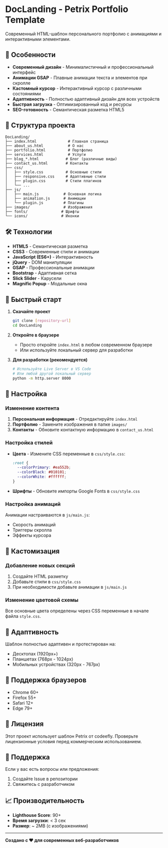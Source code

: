 # DocLanding - Petrix Portfolio Template

Современный HTML-шаблон персонального портфолио с анимациями и интерактивными элементами.

## 🚀 Особенности

- **Современный дизайн** - Минималистичный и профессиональный интерфейс
- **Анимации GSAP** - Плавные анимации текста и элементов при скролле
- **Кастомный курсор** - Интерактивный курсор с различными состояниями
- **Адаптивность** - Полностью адаптивный дизайн для всех устройств
- **Быстрая загрузка** - Оптимизированный код и ресурсы
- **SEO-готовность** - Семантическая разметка HTML5

## 📁 Структура проекта

```
DocLanding/
├── index.html              # Главная страница
├── about_us.html           # О нас
├── portfolio.html          # Портфолио
├── services.html           # Услуги
├── blog_*.html            # Блог (различные виды)
├── contact_us.html        # Контакты
├── css/
│   ├── style.css          # Основные стили
│   ├── responsive.css     # Адаптивные стили
│   ├── plugin.css         # Стили плагинов
│   └── ...
├── js/
│   ├── main.js           # Основная логика
│   ├── animation.js      # Анимации
│   └── plugin.js         # Плагины
├── images/               # Изображения
├── fonts/               # Шрифты
└── icons/               # Иконки
```

## 🛠 Технологии

- **HTML5** - Семантическая разметка
- **CSS3** - Современные стили и анимации
- **JavaScript (ES6+)** - Интерактивность
- **jQuery** - DOM манипуляции
- **GSAP** - Профессиональные анимации
- **Bootstrap** - Адаптивная сетка
- **Slick Slider** - Карусели
- **Magnific Popup** - Модальные окна

## 🚀 Быстрый старт

1. **Скачайте проект**
   ```bash
   git clone [repository-url]
   cd DocLanding
   ```

2. **Откройте в браузере**
   - Просто откройте `index.html` в любом современном браузере
   - Или используйте локальный сервер для разработки

3. **Для разработки (рекомендуется)**
   ```bash
   # Используйте Live Server в VS Code
   # Или любой другой локальный сервер
   python -m http.server 8000
   ```

## 📝 Настройка

### Изменение контента

1. **Персональная информация** - Отредактируйте `index.html`
2. **Портфолио** - Замените изображения в папке `images/`
3. **Контакты** - Обновите контактную информацию в `contact_us.html`

### Настройка стилей

- **Цвета** - Измените CSS переменные в `css/style.css`:
  ```css
  :root {
    --colorPrimary: #ea552b;
    --colorBlack: #010101;
    --colorWhite: #ffffff;
  }
  ```

- **Шрифты** - Обновите импорты Google Fonts в `css/style.css`

### Настройка анимаций

Анимации настраиваются в `js/main.js`:
- Скорость анимаций
- Триггеры скролла
- Эффекты курсора

## 🎨 Кастомизация

### Добавление новых секций

1. Создайте HTML разметку
2. Добавьте стили в `css/style.css`
3. При необходимости добавьте анимации в `js/main.js`

### Изменение цветовой схемы

Все основные цвета определены через CSS переменные в начале файла `style.css`.

## 📱 Адаптивность

Шаблон полностью адаптивен и протестирован на:
- Десктопах (1920px+)
- Планшетах (768px - 1024px)
- Мобильных устройствах (320px - 767px)

## 🔧 Поддержка браузеров

- Chrome 60+
- Firefox 55+
- Safari 12+
- Edge 79+

## 📄 Лицензия

Этот проект использует шаблон Petrix от codeefly. Проверьте лицензионные условия перед коммерческим использованием.

## 🤝 Поддержка

Если у вас есть вопросы или предложения:
1. Создайте Issue в репозитории
2. Свяжитесь с разработчиком

## 📈 Производительность

- **Lighthouse Score**: 90+
- **Время загрузки**: < 3 сек
- **Размер**: ~ 2MB (с изображениями)

---

**Создано с ❤️ для современных веб-разработчиков**